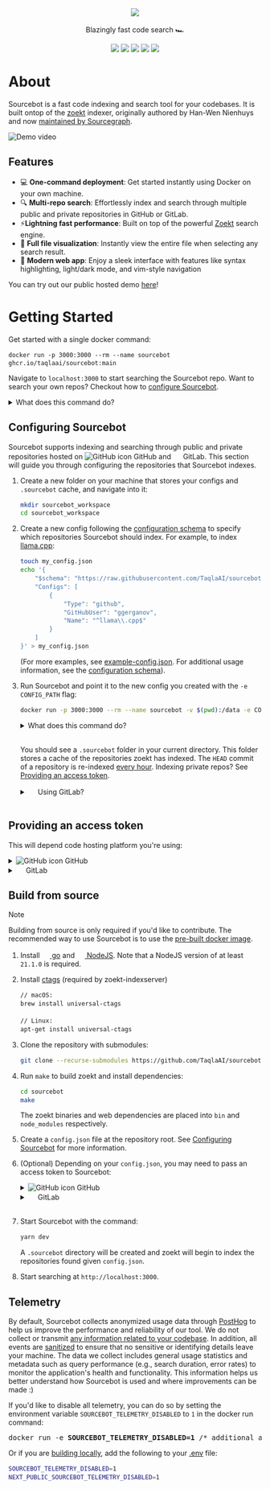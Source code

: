 
<div align="center">
<picture>
  <source media="(prefers-color-scheme: dark)" srcset=".github/images/logo_dark.png">
  <img height="150" src=".github/images/logo_light.png">
</picture>
</div>
<p align="center">
Blazingly fast code search 🏎️
</p>
<p align="center">
  <a href="https://demo.sourcebot.dev"><img src="https://img.shields.io/badge/Try the Demo!-blue?logo=googlechrome&logoColor=orange"/></a>
  <a href="mailto:brendan@sourcebot.dev"><img src="https://img.shields.io/badge/Email%20Us-brightgreen" /></a>
  <a href="https://github.com/TaqlaAI/sourcebot/blob/main/LICENSE"><img src="https://img.shields.io/github/license/TaqlaAI/sourcebot"/></a>
  <a href="https://github.com/TaqlaAI/sourcebot/actions/workflows/ghcr-publish.yml"><img src="https://img.shields.io/github/actions/workflow/status/TaqlaAI/sourcebot/ghcr-publish.yml"/><a>
  <a href="https://github.com/TaqlaAI/sourcebot/stargazers"><img src="https://img.shields.io/github/stars/TaqlaAI/sourcebot" /></a>
</p>


# About

Sourcebot is a fast code indexing and search tool for your codebases. It is built ontop of the [zoekt](https://github.com/sourcegraph/zoekt) indexer, originally authored by Han-Wen Nienhuys and now [maintained by Sourcegraph](https://sourcegraph.com/blog/sourcegraph-accepting-zoekt-maintainership).

![Demo video](https://github.com/user-attachments/assets/227176d8-fc61-42a9-8746-3cbc831f09e4)

## Features
- 💻 **One-command deployment**: Get started instantly using Docker on your own machine.
- 🔍 **Multi-repo search**: Effortlessly index and search through multiple public and private repositories in GitHub or GitLab.
- ⚡**Lightning fast performance**: Built on top of the powerful [Zoekt](https://github.com/sourcegraph/zoekt) search engine.
- 📂 **Full file visualization**: Instantly view the entire file when selecting any search result.
- 🎨 **Modern web app**: Enjoy a sleek interface with features like syntax highlighting, light/dark mode, and vim-style navigation 

You can try out our public hosted demo [here](https://demo.sourcebot.dev/)!

# Getting Started

Get started with a single docker command:

```
docker run -p 3000:3000 --rm --name sourcebot ghcr.io/taqlaai/sourcebot:main
```

Navigate to `localhost:3000` to start searching the Sourcebot repo. Want to search your own repos? Checkout how to [configure Sourcebot](#configuring-sourcebot).

<details>
<summary>What does this command do?</summary>

- Pull and run the Sourcebot docker image from [ghcr.io/taqlaai/sourcebot:main](https://github.com/taqlaai/sourcebot/pkgs/container/sourcebot). Make sure you have [docker installed](https://docs.docker.com/get-started/get-docker/).
- Read the repos listed in [default config](./default-config.json) and start indexing them.
- Map port 3000 between your machine and the docker image.
- Starts the web server on port 3000.
</details>

## Configuring Sourcebot

Sourcebot supports indexing and searching through public and private repositories hosted on 
<picture>
    <source media="(prefers-color-scheme: dark)" srcset=".github/images/github-favicon-inverted.png">
    <img src="https://github.com/favicon.ico" width="16" height="16" alt="GitHub icon">
</picture> GitHub and <img src="https://gitlab.com/favicon.ico" width="16" height="16" /> GitLab. This section will guide you through configuring the repositories that Sourcebot indexes. 

1. Create a new folder on your machine that stores your configs and `.sourcebot` cache, and navigate into it:
    ```sh
    mkdir sourcebot_workspace
    cd sourcebot_workspace
    ```

2. Create a new config following the [configuration schema](./schemas/index.json) to specify which repositories Sourcebot should index. For example, to index [llama.cpp](https://github.com/ggerganov/llama.cpp):

    ```sh
    touch my_config.json
    echo '{
        "$schema": "https://raw.githubusercontent.com/TaqlaAI/sourcebot/main/schemas/index.json",
        "Configs": [
            {
                "Type": "github",
                "GitHubUser": "ggerganov",
                "Name": "^llama\\.cpp$"
            }
        ]
    }' > my_config.json
    ```

    (For more examples, see [example-config.json](./example-config.json). For additional usage information, see the [configuration schema](./schemas/index.json)).

3. Run Sourcebot and point it to the new config you created with the `-e CONFIG_PATH` flag:

    ```sh
    docker run -p 3000:3000 --rm --name sourcebot -v $(pwd):/data -e CONFIG_PATH=/data/my_config.json ghcr.io/taqlaai/sourcebot:main
    ```

    <details>
    <summary>What does this command do?</summary>

    - Pull and run the Sourcebot docker image from [ghcr.io/taqlaai/sourcebot:main](https://github.com/taqlaai/sourcebot/pkgs/container/sourcebot).
    - Mount the current directory (`-v $(pwd):/data`) to allow Sourcebot to persist the `.sourcebot` cache.
    - Mirrors (clones) llama.cpp at `HEAD` into `.sourcebot/github/ggerganov/llama.cpp`.
    - Indexes llama.cpp into a .zoekt index file in `.sourcebot/index/`.
    - Map port 3000 between your machine and the docker image.
    - Starts the web server on port 3000.
    </details>
    <br>

    You should see a `.sourcebot` folder in your current directory. This folder stores a cache of the repositories zoekt has indexed. The `HEAD` commit of a repository is re-indexed [every hour](https://github.com/TaqlaAI/zoekt/blob/11b7713f1fb511073c502c41cea413d616f7761f/cmd/zoekt-indexserver/main.go#L86). Indexing private repos? See [Providing an access token](#providing-an-access-token).

    <details>
    <summary><img src="https://gitlab.com/favicon.ico" width="16" height="16" /> Using GitLab?</summary>

    _tl;dr: A `GITLAB_TOKEN` is required to index GitLab repositories (both private & public). See [Providing an access token](#providing-an-access-token)._

    Currently, the GitLab indexer is restricted to only indexing repositories that the associated `GITLAB_TOKEN` has access to. For example, if the token has access to `foo`, `bar`, and `baz` repositories, the following config will index all three:

    ```sh
    {
        "$schema": "https://raw.githubusercontent.com/TaqlaAI/sourcebot/main/schemas/index.json",
        "Configs": [
            {
                "Type": "gitlab"
            }
        ]
    }
    ```

    See [Providing an access token](#providing-an-access-token).
    </details>
    </br>

## Providing an access token
This will depend code hosting platform you're using:

<div>
<details>
<summary>
<picture>
    <source media="(prefers-color-scheme: dark)" srcset=".github/images/github-favicon-inverted.png">
    <img src="https://github.com/favicon.ico" width="16" height="16" alt="GitHub icon">
</picture> GitHub
</summary>

In order to index private repositories, you'll need to generate a GitHub Personal Access Token (PAT) and pass it to Sourcebot. Create a new PAT [here](https://github.com/settings/tokens/new) and make sure you select the `repo` scope:

![GitHub PAT creation](.github/images/github-pat-creation.png)

You'll need to pass this PAT each time you run Sourcebot by setting the `GITHUB_TOKEN` environment variable:

<pre>
docker run -p 3000:3000 --rm --name sourcebot -e <b>GITHUB_TOKEN=[your-github-token]</b> -e CONFIG_PATH=/data/my_config.json -v $(pwd):/data ghcr.io/taqlaai/sourcebot:main
</pre>
</details>

<details>
<summary><img src="https://gitlab.com/favicon.ico" width="16" height="16" /> GitLab</summary>

>[!NOTE]
> An access token is <b>required</b> to index GitLab repositories (both private & public) since the GitLab indexer needs the token to determine which repositories to index. See [example-config.json](./example-config.json) for example usage.

Generate a GitLab Personal Access Token (PAT) [here](https://gitlab.com/-/user_settings/personal_access_tokens) and make sure you select the `read_api` scope:

![GitLab PAT creation](.github/images/gitlab-pat-creation.png)

You'll need to pass this PAT each time you run Sourcebot by setting the `GITLAB_TOKEN` environment variable:

<pre>
docker run -p 3000:3000 --rm --name sourcebot -e <b>GITLAB_TOKEN=[your-gitlab-token]</b> -e CONFIG_PATH=/data/my_config.json -v $(pwd):/data ghcr.io/taqlaai/sourcebot:main
</pre>

</details>

</div>


## Build from source
>[!NOTE]
> Building from source is only required if you'd like to contribute. The recommended way to use Sourcebot is to use the [pre-built docker image](https://github.com/TaqlaAI/sourcebot/pkgs/container/sourcebot).

1. Install <a href="https://go.dev/doc/install"><img src="https://go.dev/favicon.ico" width="16" height="16"> go</a> and <a href="https://nodejs.org/"><img src="https://nodejs.org/favicon.ico" width="16" height="16"> NodeJS</a>. Note that a NodeJS version of at least `21.1.0` is required.

2. Install [ctags](https://github.com/universal-ctags/ctags) (required by zoekt-indexserver)
    ```sh
    // macOS:
    brew install universal-ctags

    // Linux:
    apt-get install universal-ctags
    ```

3. Clone the repository with submodules:
    ```sh
    git clone --recurse-submodules https://github.com/TaqlaAI/sourcebot.git
    ```

4. Run `make` to build zoekt and install dependencies:
    ```sh
    cd sourcebot
    make
    ```

    The zoekt binaries and web dependencies are placed into `bin` and `node_modules` respectively.

5. Create a `config.json` file at the repository root. See [Configuring Sourcebot](#configuring-sourcebot) for more information.

6. (Optional) Depending on your `config.json`, you may need to pass an access token to Sourcebot:

    <div>
    <details>
    <summary>
    <picture>
        <source media="(prefers-color-scheme: dark)" srcset=".github/images/github-favicon-inverted.png">
        <img src="https://github.com/favicon.ico" width="16" height="16" alt="GitHub icon">
    </picture>
    GitHub
    </summary>

    First, generate a personal access token (PAT). See [Providing an access token](#providing-an-access-token).

    Next, Create a text file named `.github-token` **in your home directory** and paste the token in it. The file should look like:
    ```sh
    ghp_...
    ```
    zoekt will [read this file](https://github.com/TaqlaAI/zoekt/blob/6a5753692b46e669f851ab23211e756a3677185d/cmd/zoekt-mirror-github/main.go#L60) to authenticate with GitHub.
    </details>

    <details>
    <summary><img src="https://gitlab.com/favicon.ico" width="16" height="16" /> GitLab</summary>
    First, generate a personal access token (PAT). See [Providing an access token](#providing-an-access-token).

    Next, Create a text file named `.gitlab-token` **in your home directory** and paste the token in it. The file should look like:
    ```sh
    glpat-...
    ```
    zoekt will [read this file](https://github.com/TaqlaAI/zoekt/blob/11b7713f1fb511073c502c41cea413d616f7761f/cmd/zoekt-mirror-gitlab/main.go#L43) to authenticate with GitLab.
    </details>
    <br>

    </div>

7. Start Sourcebot with the command:
    ```sh
    yarn dev
    ```

    A `.sourcebot` directory will be created and zoekt will begin to index the repositories found given `config.json`.

8. Start searching at `http://localhost:3000`.

## Telemetry

By default, Sourcebot collects anonymized usage data through [PostHog](https://posthog.com/) to help us improve the performance and reliability of our tool. We do not collect or transmit [any information related to your codebase](https://github.com/search?q=repo:TaqlaAI/sourcebot++captureEvent&type=code). In addition, all events are [sanitized](https://github.com/TaqlaAI/sourcebot/blob/main/src/app/posthogProvider.tsx) to ensure that no sensitive or identifying details leave your machine. The data we collect includes general usage statistics and metadata such as query performance (e.g., search duration, error rates) to monitor the application's health and functionality. This information helps us better understand how Sourcebot is used and where improvements can be made :)

If you'd like to disable all telemetry, you can do so by setting the environment variable `SOURCEBOT_TELEMETRY_DISABLED` to `1` in the docker run command:

<pre>
docker run -e <b>SOURCEBOT_TELEMETRY_DISABLED=1</b> /* additional args */ ghcr.io/taqlaai/sourcebot:main
</pre>

Or if you are [building locally](#building-sourcebot), add the following to your [.env](./.env) file:
```sh
SOURCEBOT_TELEMETRY_DISABLED=1
NEXT_PUBLIC_SOURCEBOT_TELEMETRY_DISABLED=1
```

